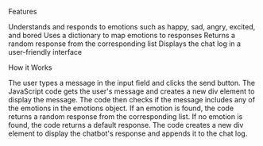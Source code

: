 Features

Understands and responds to emotions such as happy, sad, angry, excited, and bored
Uses a dictionary to map emotions to responses
Returns a random response from the corresponding list
Displays the chat log in a user-friendly interface

How it Works

The user types a message in the input field and clicks the send button.
The JavaScript code gets the user's message and creates a new div element to display the message.
The code then checks if the message includes any of the emotions in the emotions object.
If an emotion is found, the code returns a random response from the corresponding list.
If no emotion is found, the code returns a default response.
The code creates a new div element to display the chatbot's response and appends it to the chat log.
